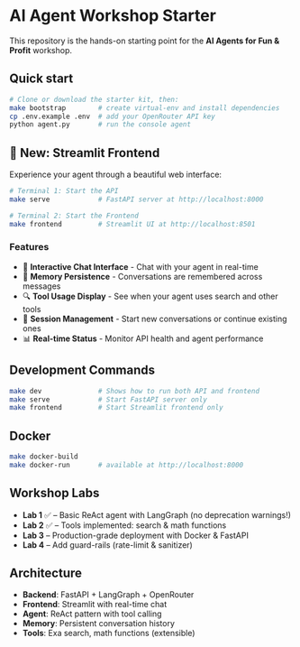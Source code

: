 # AI Agent Workshop Starter

This repository is the hands-on starting point for the **AI Agents for Fun & Profit** workshop.

## Quick start

```bash
# Clone or download the starter kit, then:
make bootstrap        # create virtual-env and install dependencies
cp .env.example .env  # add your OpenRouter API key
python agent.py       # run the console agent
```

## 🎉 New: Streamlit Frontend

Experience your agent through a beautiful web interface:

```bash
# Terminal 1: Start the API
make serve            # FastAPI server at http://localhost:8000

# Terminal 2: Start the Frontend  
make frontend         # Streamlit UI at http://localhost:8501
```

### Features
- 💬 **Interactive Chat Interface** - Chat with your agent in real-time
- 🧠 **Memory Persistence** - Conversations are remembered across messages
- 🔍 **Tool Usage Display** - See when your agent uses search and other tools
- 🔄 **Session Management** - Start new conversations or continue existing ones
- 📊 **Real-time Status** - Monitor API health and agent performance

## Development Commands

```bash
make dev              # Shows how to run both API and frontend
make serve            # Start FastAPI server only
make frontend         # Start Streamlit frontend only
```

## Docker

```bash
make docker-build
make docker-run       # available at http://localhost:8000
```

## Workshop Labs

* **Lab 1** ✅ – Basic ReAct agent with LangGraph (no deprecation warnings!)
* **Lab 2** ✅ – Tools implemented: search & math functions
* **Lab 3** – Production-grade deployment with Docker & FastAPI
* **Lab 4** – Add guard-rails (rate-limit & sanitizer)

## Architecture

- **Backend**: FastAPI + LangGraph + OpenRouter
- **Frontend**: Streamlit with real-time chat
- **Agent**: ReAct pattern with tool calling
- **Memory**: Persistent conversation history
- **Tools**: Exa search, math functions (extensible)
